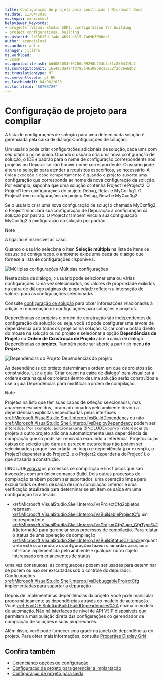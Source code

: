 ```yaml
---
title: Configuração do projeto para construção | Microsoft Docs
ms.date: 11/04/2016
ms.topic: conceptual
helpviewer_keywords:
- projects [Visual Studio SDK], configuration for building
- project configurations, building
ms.assetid: 2c83615d-fa4d-4b9f-b315-7a69b3000da0
author: acangialosi
ms.author: anthc
manager: jillfra
ms.workload:
- vssdk
ms.openlocfilehash: bdd084053e06206a99298b234b4d51c8504119a2
ms.sourcegitcommit: 16a4a5da4a4fd795b46a0869ca2152f2d36e6db2
ms.translationtype: MT
ms.contentlocale: pt-BR
ms.lasthandoff: 04/06/2020
ms.locfileid: "80706729"
---
```

# <a name="project-configuration-for-building"></a>Configuração de projeto para compilar
A lista de configurações de solução para uma determinada solução é gerenciada pela caixa de diálogo Configurações de solução.

 Um usuário pode criar configurações adicionais de solução, cada uma com seu próprio nome único. Quando o usuário cria uma nova configuração de solução, o IDE é padrão para o nome de configuração correspondente nos projetos ou Depurar se não houver nome correspondente. O usuário pode alterar a seleção para atender a requisitos específicos, se necessário. A única exceção a esse comportamento é quando o projeto suporta uma configuração que corresponda ao nome da nova configuração da solução. Por exemplo, suponha que uma solução contenha Project1 e Project2. O Project1 tem configurações de projeto Debug, Retail e MyConfig1. O Project2 tem configurações de projeto Debug, Retail e MyConfig2.

 Se o usuário criar uma nova configuração de solução chamada MyConfig2, o Project1 vinculará sua configuração de Depuração à configuração da solução por padrão. O Project2 também vincula sua configuração MyConfig2 à configuração da solução por padrão.

> [!NOTE]
> A ligação é insensível ao caso.

 Quando o usuário seleciona o item **Seleção múltipla** na lista de itens de desuso de configuração, o ambiente exibe uma caixa de diálogo que fornece a lista de configurações disponíveis.

 ![Múltiplas configurações](../../extensibility/internals/media/vsmultiplecfgs.gif "vsMultipleCfgs") Múltiplas configurações

 Nesta caixa de diálogo, o usuário pode selecionar uma ou várias configurações. Uma vez selecionados, os valores de propriedade exibidos na caixa de diálogo páginas de propriedade refletem a interseção de valores para as configurações selecionadas.

 Consulte [configuração de solução](../../extensibility/internals/solution-configuration.md) para obter informações relacionadas à adição e renomeação de configurações para soluções e projetos.

 Dependências de projetos e ordem de construção são independentes de configuração de solução: ou seja, você só pode configurar uma árvore de dependência para todos os projetos na solução. Clicar com o botão direito do mouse na solução ou no projeto e selecionar a opção **Dependências de Projeto** ou **Ordem de Construção de Projeto** abre a caixa de diálogo Dependências do **projeto.** Também pode ser aberto a partir do menu **do Projeto.**

 ![Dependências do Projeto](../../extensibility/internals/media/vsprojdependencies.gif "vsProjDependencies") Dependências do projeto

 As dependências do projeto determinam a ordem em que os projetos são construídos. Use a guia 'Criar ordem na caixa de diálogo' para visualizar a ordem exata na qual os projetos dentro de uma solução serão construídos e use a guia Dependências para modificar a ordem de compilação.

> [!NOTE]
> Projetos na lista que têm suas caixas de seleção selecionadas, mas aparecem escurecidos, foram adicionados pelo ambiente devido a dependências explícitas especificadas pelas interfaces <xref:Microsoft.VisualStudio.Shell.Interop.IVsBuildDependency> ou não <xref:Microsoft.VisualStudio.Shell.Interop.IVsDeployDependency> podem ser alterados. Por exemplo, adicionar uma [!INCLUDE[vbprvb](../../code-quality/includes/vbprvb_md.md)] referência de projeto a outro projeto adiciona automaticamente uma dependência de compilação que só pode ser removida excluindo a referência. Projetos cujas caixas de seleção são claras e parecem escurecidas não podem ser selecionados porque isso criaria um loop de dependência (por exemplo, o Project1 dependeria do Project2, e o Project2 dependeria do Project1), o que atrasaria a construção.

 [!INCLUDE[vsprvs](../../code-quality/includes/vsprvs_md.md)]os processos de compilação e link típicos que são invocados com um único comando Build. Dois outros processos de compilação também podem ser suportados: uma operação limpa para excluir todos os itens de saída de uma compilação anterior e uma verificação atualizada para determinar se um item de saída em uma configuração foi alterado.

- <xref:Microsoft.VisualStudio.Shell.Interop.IVsProjectCfg2>objetos retornam <xref:Microsoft.VisualStudio.Shell.Interop.IVsBuildableProjectCfg> um correspondente <xref:Microsoft.VisualStudio.Shell.Interop.IVsProjectCfg2.get_CfgType%2A>(retornado) para gerenciar seus processos de compilação. Para relatar o status de uma operação de compilação <xref:Microsoft.VisualStudio.Shell.Interop.IVsBuildStatusCallback>enquanto ela está ocorrendo, as configurações fazem chamadas para, uma interface implementada pelo ambiente e qualquer outro objeto interessado em criar eventos de status.

 Uma vez construídas, as configurações podem ser usadas para determinar se podem ou não ser executadas sob o controle do depurador. Configurações <xref:Microsoft.VisualStudio.Shell.Interop.IVsDebuggableProjectCfg> implementadas para suportar a depuração.

 Depois de implementar as dependências do projeto, você pode manipular programáticamente as dependências através do modelo de automação. Você <xref:EnvDTE.SolutionBuild.BuildDependencies%2A> chama o modelo de automação. Não há interfaces de nível de API VSIP disponíveis que permitam a manipulação direta das configurações do gerenciador de compilação de soluções e suas propriedades.

 Além disso, você pode fornecer uma grade na janela de dependências do projeto. Para obter mais informações, consulte [Properties Display Grid](../../extensibility/internals/properties-display-grid.md).

## <a name="see-also"></a>Confira também
- [Gerenciando opções de configuração](../../extensibility/internals/managing-configuration-options.md)
- [Configuração de projeto para gerenciar a implantação](../../extensibility/internals/project-configuration-for-managing-deployment.md)
- [Configuração de projeto para saída](../../extensibility/internals/project-configuration-for-output.md)
